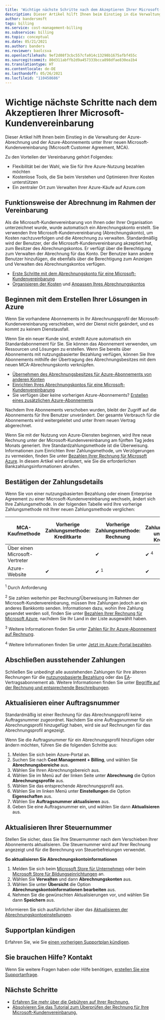 ```yaml
---
title: 'Wichtige nächste Schritte nach dem Akzeptieren Ihrer Microsoft-Kundenvereinbarung: Azure'
description: Dieser Artikel hilft Ihnen beim Einstieg in die Verwaltung der Azure-Abrechnung und der Azure-Abonnements unter Ihrer neuen Microsoft-Kundenvereinbarung (Microsoft Customer Agreement, MCA).
author: bandersmsft
tags: billing
ms.service: cost-management-billing
ms.subservice: billing
ms.topic: conceptual
ms.date: 05/21/2021
ms.author: banders
ms.reviewer: baolcsva
ms.openlocfilehash: 9ef2d08f3cbc557cfa914c13298b1675afbf455c
ms.sourcegitcommit: 80d311abffb2d9a457333bcca898dfae830ea1b4
ms.translationtype: HT
ms.contentlocale: de-DE
ms.lasthandoff: 05/26/2021
ms.locfileid: "110458686"
---
```

# <a name="key-next-steps-after-accepting-your-microsoft-customer-agreement"></a>Wichtige nächste Schritte nach dem Akzeptieren Ihrer Microsoft-Kundenvereinbarung

Dieser Artikel hilft Ihnen beim Einstieg in die Verwaltung der Azure-Abrechnung und der Azure-Abonnements unter Ihrer neuen Microsoft-Kundenvereinbarung (Microsoft Customer Agreement, MCA).

Zu den Vorteilen der Vereinbarung gehört Folgendes:

- Flexibilität bei der Wahl, wie Sie für Ihre Azure-Nutzung bezahlen möchten
- Kostenlose Tools, die Sie beim Verstehen und Optimieren Ihrer Kosten unterstützen
- Ein zentraler Ort zum Verwalten Ihrer Azure-Käufe auf Azure.com

## <a name="how-billing-works-under-the-agreement"></a>Funktionsweise der Abrechnung im Rahmen der Vereinbarung

Als die Microsoft-Kundenvereinbarung von Ihnen oder Ihrer Organisation unterzeichnet wurde, wurde automatisch ein Abrechnungskonto erstellt. Sie verwenden Ihre Microsoft-Kundenvereinbarung (Abrechnungskonto), um Kosten nachzuverfolgen und die Abrechnung zu verwalten. Standardmäßig wird der Benutzer, der die Microsoft-Kundenvereinbarung akzeptiert hat, zum Besitzer des Abrechnungskontos. Er verfügt über die Berechtigung zum Verwalten der Abrechnung für das Konto. Der Benutzer kann andere Benutzer hinzufügen, die ebenfalls über die Berechtigung zum Anzeigen und Verwalten des Abrechnungskontos verfügen.

- [Erste Schritte mit dem Abrechnungskonto für eine Microsoft-Kundenvereinbarung](../understand/mca-overview.md)
- [Organisieren der Kosten](https://www.youtube.com/watch?v=7RxTfShGHwU) und [Anpassen Ihres Abrechnungskontos](../manage/mca-section-invoice.md)

## <a name="start-building-your-solutions-in-azure"></a>Beginnen mit dem Erstellen Ihrer Lösungen in Azure

Wenn Sie vorhandene Abonnements in Ihr Abrechnungsprofil der Microsoft-Kundenvereinbarung verschieben, wird der Dienst nicht geändert, und es kommt zu keinem Dienstausfall.

Wenn Sie ein neuer Kunde sind, erstellt Azure automatisch ein Standardabonnement für Sie. Sie können das Abonnement verwenden, um Ressourcen und Lösungen zu erstellen. Wenn Sie bereits über Abonnements mit nutzungsbasierter Bezahlung verfügen, können Sie Ihre Abonnements mithilfe der Übertragung des Abrechnungsbesitzes mit dem neuen MCA-Abrechnungskonto verknüpfen.

- [Übernehmen des Abrechnungsbesitzes für Azure-Abonnements von anderen Konten](../manage/mca-request-billing-ownership.md)
- [Einrichten Ihres Abrechnungskontos für eine Microsoft-Kundenvereinbarung](../manage/mca-setup-account.md)
- Sie verfügen über keine vorherigen Azure-Abonnements? [Erstellen eines zusätzlichen Azure-Abonnements](../manage/create-subscription.md)

Nachdem Ihre Abonnements verschoben wurden, bleibt der Zugriff auf die Abonnements für Ihre Benutzer unverändert. Der gesamte Verbrauch für die Abonnements wird weitergeleitet und unter Ihrem neuen Vertrag abgerechnet.

Wenn Sie mit der Nutzung von Azure-Diensten beginnen, wird Ihre neue Rechnung unter der Microsoft-Kundenvereinbarung am fünften Tag jedes Monats generiert. Ihre Standardzahlungsmethode ist die Überweisung. Informationen zum Einrichten Ihrer Zahlungsmethode, um Verzögerungen zu vermeiden, finden Sie unter [Bezahlen Ihrer Rechnung für Microsoft Azure](../understand/pay-bill.md#wire-bank-details). In diesem Artikel wird erläutert, wie Sie die erforderlichen Bankzahlungsinformationen abrufen.

## <a name="confirm-payment-details"></a>Bestätigen der Zahlungsdetails

Wenn Sie von einer nutzungsbasierten Bezahlung oder einem Enterprise Agreement zu einer Microsoft-Kundenvereinbarung wechseln, ändert sich Ihre Zahlungsmethode. In der folgenden Tabelle wird Ihre vorherige Zahlungsmethode mit Ihrer neuen Zahlungsmethode verglichen:

| MCA-Kaufmethode | Vorherige Zahlungsmethode: Kreditkarte | Vorherige Zahlungsmethode: Rechnung | Neue Zahlungsmethode unter MCA: Kreditkarte | Neue Zahlungsmethode unter MCA: Rechnung |
| --- | --- | --- |--- |--- |
| Über einen Microsoft-Vertreter |  | ✔  |  ✔ <sup>4</sup> | ✔ <sup>2</sup> |
| Azure-Website | ✔ | ✔ <sup>1</sup> | ✔ | ✔ <sup>3</sup> |

<sup>1</sup> Durch Anforderung

<sup>2</sup> Sie zahlen weiterhin per Rechnung/Überweisung im Rahmen der Microsoft-Kundenvereinbarung, müssen Ihre Zahlungen jedoch an ein anderes Bankkonto senden. Informationen dazu, wohin Ihre Zahlung gesendet werden soll, finden Sie unter [Bezahlen Ihrer Rechnung für Microsoft Azure](../understand/pay-bill.md#wire-bank-details), nachdem Sie Ihr Land in der Liste ausgewählt haben.

<sup>3</sup> Weitere Informationen finden Sie unter [Zahlen für Ihr Azure-Abonnement auf Rechnung](../manage/pay-by-invoice.md).

<sup>4</sup> Weitere Informationen finden Sie unter [Jetzt im Azure-Portal bezahlen](../understand/pay-bill.md#pay-now-in-the-azure-portal).

## <a name="complete-outstanding-payments"></a>Abschließen ausstehender Zahlungen

Schließen Sie unbedingt alle ausstehenden Zahlungen für Ihre älteren Rechnungen für die [nutzungsbasierte Bezahlung](../understand/download-azure-invoice.md) oder das [EA](../manage/ea-portal-enrollment-invoices.md)-Vertragsabonnement ab. Weitere Informationen finden Sie unter [Begriffe auf der Rechnung und entsprechende Beschreibungen](../understand/mca-understand-your-invoice.md#billing-period).

## <a name="update-a-po-number"></a>Aktualisieren einer Auftragsnummer

Standardmäßig ist einer Rechnung für das Abrechnungsprofil keine Auftragsnummer zugeordnet. Nachdem Sie eine Auftragsnummer für ein Abrechnungsprofil hinzugefügt haben, wird sie auf Rechnungen für das Abrechnungsprofil angezeigt.

Wenn Sie die Auftragsnummer für ein Abrechnungsprofil hinzufügen oder ändern möchten, führen Sie die folgenden Schritte aus:

1.  Melden Sie sich beim Azure-Portal an.
1.  Suchen Sie nach **Cost Management + Billing**, und wählen Sie **Abrechnungsbereiche** aus.
1.  Wählen Sie Ihren Abrechnungsbereich aus.
1.  Wählen Sie im Menü auf der linken Seite unter **Abrechnung** die Option **Abrechnungsprofile** aus.
1.  Wählen Sie das entsprechende Abrechnungsprofil aus.
1.  Wählen Sie im linken Menü unter **Einstellungen** die Option **Eigenschaften** aus.
1.  Wählen Sie **Auftragsnummer aktualisieren** aus.
1.  Geben Sie eine Auftragsnummer ein, und wählen Sie dann **Aktualisieren** aus.


## <a name="update-your-tax-id"></a>Aktualisieren Ihrer Steuernummer

Stellen Sie sicher, dass Sie Ihre Steuernummer nach dem Verschieben Ihrer Abonnements aktualisieren. Die Steuernummer wird auf Ihrer Rechnung angezeigt und für die Berechnung von Steuerbefreiungen verwendet.

**So aktualisieren Sie Abrechnungskontoinformationen**

1. Melden Sie sich beim [Microsoft Store für Unternehmen](https://businessstore.microsoft.com/) oder beim [Microsoft Store für Bildungseinrichtungen](https://educationstore.microsoft.com/) an.
1. Wählen Sie **Verwalten** und dann **Abrechnungskonten** aus.
1. Wählen Sie unter **Übersicht** die Option **Abrechnungskontoinformationen bearbeiten** aus.
1. Nehmen Sie die gewünschten Aktualisierungen vor, und wählen Sie dann **Speichern** aus.

Informieren Sie sich ausführlicher über das [Aktualisieren der Abrechnungskontoeinstellungen](/microsoft-store/update-microsoft-store-for-business-account-settings).

## <a name="cancel-support-plan"></a>Supportplan kündigen

Erfahren Sie, wie Sie [einen vorherigen Supportplan kündigen](../manage/mca-request-billing-ownership.md?toc=/azure/cost-management-billing/microsoft-customer-agreement/toc.json#cancel-a-prior-support-plan).

## <a name="need-help-contact-us"></a>Sie brauchen Hilfe? Kontakt

Wenn Sie weitere Fragen haben oder Hilfe benötigen, [erstellen Sie eine Supportanfrage](https://go.microsoft.com/fwlink/?linkid=2083458).

## <a name="next-steps"></a>Nächste Schritte

- [Erfahren Sie mehr über die Gebühren auf Ihrer Rechnung.](https://www.youtube.com/watch?v=e2LGZZ7GubA)
- [Absolvieren Sie das Tutorial zum Überprüfen der Rechnung für Ihre Microsoft-Kundenvereinbarung.](../understand/review-customer-agreement-bill.md)
